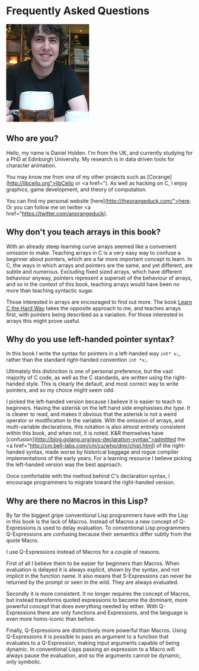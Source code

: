Frequently Asked Questions
==========================

![me](img/me.png "Me &bull; Drinking a beer")


Who are you?
------------

Hello, my name is Daniel Holden. I'm from the UK, and currently studying for a PhD at Edinburgh University. My research is in data driven tools for character animation.

You may know me from one of my other projects such as [Corange](http://libcello.org">libCello</a> or <a href="). As well as hacking on C, I enjoy graphics, game development, and theory of computation.

You can find my personal website [here](http://theorangeduck.com/">here</a>. Or you can follow me on twitter <a href="https://twitter.com/anorangeduck).


Why don't you teach arrays in this book?
----------------------------------------

With an already steep learning curve arrays seemed like a convenient omission to make. Teaching arrays in C is a very easy way to confuse a beginner about pointers, which are a far more important concept to learn. In C, the ways in which arrays and pointers are the same, and yet different, are subtle and numerous. Excluding fixed sized arrays, which have different behaviour anyway, pointers represent a superset of the behaviour of arrays, and so in the context of this book, teaching arrays would have been no more than teaching syntactic sugar.

Those interested in arrays are encouraged to find out more. The book [Learn C the Hard Way](http://c.learncodethehardway.org/) takes the opposite approach to me, and teaches arrays first, with pointers being described as a variation. For those interested in arrays this might prove useful.


Why do you use left-handed pointer syntax?
------------------------------------------

In this book I write the syntax for pointers in a left-handed way `int* x;`, rather than the standard right-handed convention `int *x;`.

Ultimately this distinction is one of personal preference, but the vast majority of C code, as well as the C standards, are written using the right-handed style. This is clearly the default, and most correct way to write pointers, and so my choice might seem odd.

I picked the left-handed version because I believe it is easier to teach to beginners. Having the asterisk on the left hand side emphasises *the type*. It is clearer to read, and makes it obvious that the asterisk is not a weird operator or modification to the variable. With the omission of arrays, and multi-variable declarations, this notation is also almost entirely consistent within this book, and when not, it is noted. K&amp;R themselves have [confusion](http://blog.golang.org/gos-declaration-syntax">admitted</a> the <a href="http://cm.bell-labs.com/cm/cs/who/dmr/chist.html) of the right-handed syntax, made worse by historical baggage and rogue compiler implementations of the early years. For a learning resource I believe picking the left-handed version was the best approach.

Once comfortable with the method behind C's declaration syntax, I encourage programmers to migrate toward the right-handed version.


Why are there no Macros in this Lisp?
-------------------------------------

By far the biggest gripe conventional Lisp programmers have with the Lisp in this book is the lack of Macros. Instead of Macros a new concept of Q-Expressions is used to delay evaluation. To conventional Lisp programmers Q-Expressions are confusing because their semantics differ subtly from the quote Macro.

I use Q-Expressions instead of Macros for a couple of reasons.

First of all I believe them to be easier for beginners than Macros. When evaluation is delayed it is always explicit, shown by the syntax, and not implicit in the function name. It also means that S-Expressions can never be returned by the prompt or seen in the wild. They are always evaluated.

Secondly it is more consistent. It no longer requires the concept of Macros, but instead transforms quoted expressions to become the dominant, more powerful concept that does everything needed by either. With Q-Expressions there are only functions and Expressions, and the language is even more homo-iconic than before.

Finally, Q-Expressions are distinctively more powerful than Macros. Using Q-Expressions it is possible to pass an argument to a function that evaluates to a Q-Expression, making input arguments capable of being dynamic. In conventional Lisps passing an expression to a Macro will always pause the evaluation, and so the arguments cannot be dynamic, only symbolic.